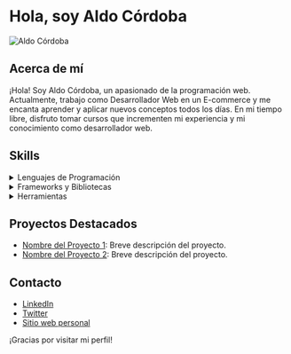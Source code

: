 <!-- README.md -->

# Hola, soy Aldo Córdoba

<img src="https://avatars.githubusercontent.com/u/134328269?v=4" alt="Aldo Córdoba" width="100" height="100">

## Acerca de mí

¡Hola! Soy Aldo Córdoba, un apasionado de la programación web. Actualmente, trabajo como Desarrollador Web en un E-commerce y me encanta aprender y aplicar nuevos conceptos todos los días. En mi tiempo libre, disfruto tomar cursos que incrementen mi experiencia y mi conocimiento como desarrollador web.

## Skills

<details>
  <summary>Lenguajes de Programación</summary>
  <ul>
    <br>
    <img src="https://raw.githubusercontent.com/devicons/devicon/master/icons/html5/html5-original.svg" alt="HTML" width="40" height="40">
    <img src="https://raw.githubusercontent.com/devicons/devicon/master/icons/css3/css3-plain-wordmark.svg" alt="CSS" width="40" height="40">
    <img src="https://raw.githubusercontent.com/devicons/devicon/master/icons/javascript/javascript-original.svg" alt="Javascript" width="40" height="40">
    <img src="https://raw.githubusercontent.com/devicons/devicon/master/icons/csharp/csharp-original.svg" alt="C#" width="40" height="40">
    <img src="https://raw.githubusercontent.com/devicons/devicon/master/icons/php/php-original.svg" alt="PHP" width="50" height="50">
    <img src="https://raw.githubusercontent.com/devicons/devicon/master/icons/mysql/mysql-original-wordmark.svg" alt="MySQL" width="45" height="45">
    <img src="https://www.svgrepo.com/show/303229/microsoft-sql-server-logo.svg" alt="SQL Server" width="45" height="45">
    <img src="https://raw.githubusercontent.com/devicons/devicon/master/icons/androidstudio/androidstudio-original.svg" alt="SQL Server" width="40" height="40">
  </ul>
</details>

<details>
  <summary>Frameworks y Bibliotecas</summary>
  <ul>
    <br>
    <img src="https://raw.githubusercontent.com/devicons/devicon/master/icons/laravel/laravel-plain-wordmark.svg" alt="Laravel" width="40" height="40">
    <img src="https://raw.githubusercontent.com/devicons/devicon/master/icons/vuejs/vuejs-original.svg" alt="Vue.js" width="34" height="40">
    <img src="https://raw.githubusercontent.com/devicons/devicon/master/icons/bootstrap/bootstrap-original.svg" alt="Bootstrap" width="40" height="40">
  </ul>
</details>

<details>
  <summary>Herramientas</summary>
  <ul>
    <br>
    <img src="https://raw.githubusercontent.com/devicons/devicon/master/icons/git/git-original.svg" alt="GIT" width="40" height="40">
    <img src="https://raw.githubusercontent.com/devicons/devicon/master/icons/github/github-original.svg" alt="GitHub" width="40" height="40">
    <img src="https://raw.githubusercontent.com/devicons/devicon/master/icons/gitlab/gitlab-original.svg" alt="GitLab" width="40" height="40">
    <img src="https://raw.githubusercontent.com/devicons/devicon/master/icons/vscode/vscode-original.svg" alt="Visual Studio Code" width="40" height="40">
    <img src="https://raw.githubusercontent.com/devicons/devicon/master/icons/visualstudio/visualstudio-plain.svg" alt="Visual Studio" width="40" height="40">
    <img src="https://raw.githubusercontent.com/devicons/devicon/master/icons/firebase/firebase-plain-wordmark.svg" alt="Firebase" width="40" height="40">
    <img src="https://www.svgrepo.com/show/354202/postman-icon.svg" alt="Postman" width="40" height="40">
  </ul>
</details>

## Proyectos Destacados

- [Nombre del Proyecto 1](enlace-al-proyecto-1): Breve descripción del proyecto.
- [Nombre del Proyecto 2](enlace-al-proyecto-2): Breve descripción del proyecto.

## Contacto

- [LinkedIn](enlace-a-tu-perfil-de-LinkedIn)
- [Twitter](enlace-a-tu-perfil-de-Twitter)
- [Sitio web personal](enlace-a-tu-sitio-web)

¡Gracias por visitar mi perfil!
